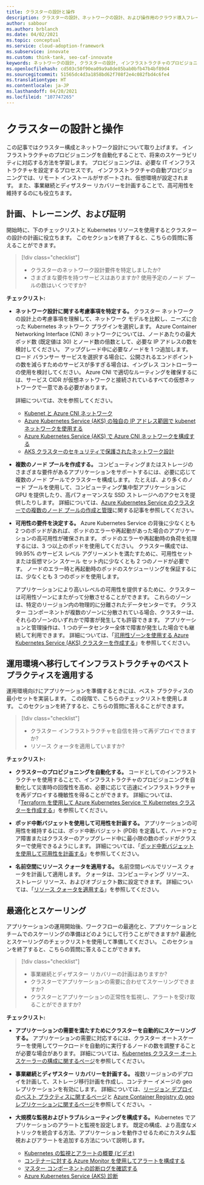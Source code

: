 ```yaml
---
title: クラスターの設計と操作
description: クラスターの設計、ネットワークの設計、および操作用のクラウド導入フレームワークにおける Kubernetes について説明します。
author: sabbour
ms.author: brblanch
ms.date: 04/02/2021
ms.topic: conceptual
ms.service: cloud-adoption-framework
ms.subservice: innovate
ms.custom: think-tank, seo-caf-innovate
keywords: ネットワークの設計, クラスターの設計, インフラストラクチャのプロビジョニング, kubernetes
ms.openlocfilehash: cd503c50f90ea09a9a8de85bab0bfb47b4bf89d4
ms.sourcegitcommit: 51565dc4d3a1858bd62f708f2e4c082fbd4c6fe4
ms.translationtype: HT
ms.contentlocale: ja-JP
ms.lasthandoff: 04/20/2021
ms.locfileid: "107747265"
---
```

<!-- cSpell:ignore autoscaler PDBs -->

# <a name="cluster-design-and-operations"></a>クラスターの設計と操作

この記事ではクラスター構成とネットワーク設計について取り上げます。 インフラストラクチャのプロビジョニングを自動化することで、将来のスケーラビリティに対応する方法を学習します。 プロビジョニングは、必要な IT インフラストラクチャを設定するプロセスです。 インフラストラクチャの自動プロビジョニングでは、リモート インストールがサポートされ、仮想環境が設定されます。 また、事業継続とディザスター リカバリーを計画することで、高可用性を維持するのにも役立ちます。

## <a name="plan-train-and-proof"></a>計画、トレーニング、および証明

開始時に、下のチェックリストと Kubernetes リソースを使用するとクラスターの設計の計画に役立ちます。 このセクションを終了すると、こちらの質問に答えることができます。

> [!div class="checklist"]
>
>- クラスターのネットワーク設計要件を特定しましたか?
>- さまざまな要件を持つサービスはありますか? 使用予定のノード プールの数はいくつですか?

**チェックリスト:**

- **ネットワーク設計に関する考慮事項を特定する。** クラスター ネットワークの設計上の考慮事項を理解して、ネットワーク モデルを比較し、ニーズに合った Kubernetes ネットワーク プラグインを選択します。 Azure Container Networking Interface (CNI) ネットワークについては、ノードあたりの最大ポッド数 (既定値は 30) とノード数の倍数として、必要な IP アドレスの数を検討してください。 アップグレード中に必要なノードを 1 つ追加します。 ロード バランサー サービスを選択する場合に、公開されるエンドポイントの数を減らすためのサービスが多すぎる場合は、イングレス コントローラーの使用を検討してください。 Azure CNI で適切なルーティングを確保するには、サービス CIDR が仮想ネットワークと接続されているすべての仮想ネットワークで一意である必要があります。

  詳細については、次を参照してください。
  - [Kubenet と Azure CNI ネットワーク](/azure/aks/concepts-network#azure-virtual-networks)
  - [Azure Kubernetes Service (AKS) の独自の IP アドレス範囲で kubenet ネットワークを使用する](/azure/aks/configure-kubenet)
  - [Azure Kubernetes Service (AKS) で Azure CNI ネットワークを構成する](/azure/aks/configure-azure-cni)
  - [AKS クラスターのセキュリティで保護されたネットワーク設計](https://github.com/Azure/sg-aks-workshop/blob/master/cluster-design/NetworkDesign.md)

- **複数のノード プールを作成する。** コンピューティングまたはストレージのさまざまな要件があるアプリケーションをサポートするには、必要に応じて複数のノード プールでクラスターを構成します。 たとえば、より多くのノード プールを使用して、コンピューティング集中型アプリケーションに GPU を提供したり、高パフォーマンスな SSD ストレージへのアクセスを提供したりします。 詳細については、[Azure Kubernetes Service のクラスターでの複数のノード プールの作成と管理](/azure/aks/use-multiple-node-pools)に関する記事を参照してください。

- **可用性の要件を決定する。** Azure Kubernetes Service の背後に少なくとも 2 つのポッドがあれば、ポッドのエラーや再起動があった場合のアプリケーションの高可用性が確保されます。 ポッドのエラーや再起動時の負荷を処理するには、3 つ以上のポッドを使用してください。 クラスター構成では、99.95% のサービス レベル アグリーメントを満たすために、可用性セットまたは仮想マシン スケール セット内に少なくとも 2 つのノードが必要です。 ノードのエラー時と再起動時のポッドのスケジューリングを保証するには、少なくとも 3 つのポッドを使用します。

  アプリケーションにより高いレベルの可用性を提供するために、クラスターは可用性ゾーンにまたがって分散させることができます。 これらのゾーンは、特定のリージョン内の物理的に分離されたデータセンターです。 クラスター コンポーネントが複数のゾーンに分散されている場合、クラスターは、それらのゾーンのいずれかで障害が発生しても許容できます。 アプリケーションと管理操作は、1 つのデータセンター全体で障害が発生した場合でも継続して利用できます。 詳細については、「[可用性ゾーンを使用する Azure Kubernetes Service (AKS) クラスターを作成する](/azure/aks/availability-zones)」を参照してください。

## <a name="go-to-production-and-apply-infrastructure-best-practices"></a>運用環境へ移行してインフラストラクチャのベスト プラクティスを適用する

運用環境向けにアプリケーションを準備するときには、ベスト プラクティスの最小セットを実装します。 この段階で、こちらのチェックリストを使用します。 このセクションを終了すると、こちらの質問に答えることができます。

> [!div class="checklist"]
>
>- クラスター インフラストラクチャを自信を持って再デプロイできますか?
>- リソース クォータを適用していますか?

**チェックリスト:**

- **クラスターのプロビジョニングを自動化する。** コードとしてのインフラストラクチャを使用することで、インフラストラクチャのプロビジョニングを自動化して災害時の回復性を高め、必要に応じて迅速にインフラストラクチャを再デプロイする機敏性を得ることができます。 詳細については、「[Terraform を使用して Azure Kubernetes Service で Kubernetes クラスターを作成する](/azure/developer/terraform/create-k8s-cluster-with-tf-and-aks)」を参照してください。

- **ポッド中断バジェットを使用して可用性を計画する。** アプリケーションの可用性を維持するには、ポッド中断バジェット (PDB) を定義して、ハードウェア障害またはクラスターのアップグレード中に最小限の数のポッドがクラスターで使用できるようにします。 詳細については、「[ポッド中断バジェットを使用して可用性を計画する](/azure/aks/operator-best-practices-scheduler#plan-for-availability-using-pod-disruption-budgets)」を参照してください。

- **名前空間にリソース クォータを適用する。** 名前空間レベルでリソース クォータを計画して適用します。 クォータは、コンピューティング リソース、ストレージ リソース、およびオブジェクト数に設定できます。 詳細については、「[リソース クォータを適用する](/azure/aks/operator-best-practices-scheduler#enforce-resource-quotas)」を参照してください。

## <a name="optimize-and-scale"></a>最適化とスケーリング

アプリケーションの運用開始後、ワークフローの最適化と、アプリケーションとチームでのスケーリングの準備はどのようにして行うことができますか? 最適化とスケーリングのチェックリストを使用して準備してください。 このセクションを終了すると、こちらの質問に答えることができます。

> [!div class="checklist"]
>
>- 事業継続とディザスター リカバリーの計画はありますか?
>- クラスターでアプリケーションの需要に合わせてスケーリングできますか?
>- クラスターとアプリケーションの正常性を監視し、アラートを受け取ることができますか?

**チェックリスト:**

- **アプリケーションの需要を満たすためにクラスターを自動的にスケーリングする。** アプリケーションの需要に対応するには、クラスター オートスケーラーを使用してワークロードを自動的に実行するノードの数を調整することが必要な場合があります。 詳細については、[Kubernetes クラスター オートスケーラーの構成に関するページ](/azure/aks/cluster-autoscaler)を参照してください。

- **事業継続とディザスター リカバリーを計画する。** 複数リージョンのデプロイを計画して、ストレージ移行計画を作成し、コンテナー イメージの geo レプリケーションを有効にします。 詳細については、[リージョン デプロイのベスト プラクティスに関するページ](/azure/aks/operator-best-practices-multi-region)と [Azure Container Registry の geo レプリケーションに関するページ](/azure/container-registry/container-registry-geo-replication)を参照してください。 - 

- **大規模な監視およびトラブルシューティングを構成する。** Kubernetes でアプリケーションのアラートと監視を設定します。 既定の構成、より高度なメトリックを統合する方法、アプリケーションを動作させるためにカスタム監視およびアラートを追加する方法について説明します。

  - [Kubernetes の監視とアラートの概要 (ビデオ)](https://www.youtube.com/watch?v=W7aN_z-cyUw&list=PLLasX02E8BPCrIhFrc_ZiINhbRkYMKdPT&index=16)
  - [コンテナーに対する Azure Monitor を使用してアラートを構成する](/azure/azure-monitor/containers/container-insights-overview)
  - [マスター コンポーネントの診断ログを確認する](/azure/aks/view-control-plane-logs)
  - [Azure Kubernetes Service (AKS) 診断](/azure/aks/concepts-diagnostics)
